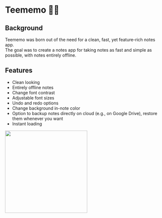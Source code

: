 # Teememo 📝🦉
## Background
Teememo was born out of the need for a clean, fast, yet feature-rich notes app.  
The goal was to create a notes app for taking notes as fast and simple as possible, with notes entirely offline.
## Features
- Clean looking
- Entirely offline notes
- Change font contrast
- Adjustable font sizes
- Undo and redo options
- Change background in-note color
- Option to backup notes directly on cloud (e.g., on Google Drive), restore them whenever you want
- Instant loading
<img src="https://user-images.githubusercontent.com/92587825/277521178-29b7e0ef-f81b-4353-be42-5c65f7d4cfbe.png" width="270">
